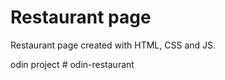 # Restaurant page

Restaurant page created with HTML, CSS and JS.

odin project
#   o d i n - r e s t a u r a n t  
 